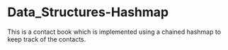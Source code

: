 # Data_Structures-Hashmap
This is a contact book which is implemented using a chained hashmap to keep track of the contacts. 
